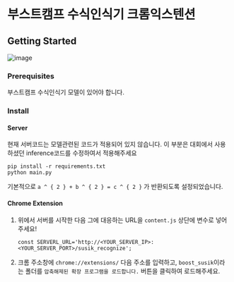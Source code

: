# 부스트캠프 수식인식기 크롬익스텐션

## Getting Started
![image](demo.gif)
### Prerequisites
부스트캠프 수식인식기 모델이 있어야 합니다.
### Install

#### Server
현재 서버코드는 모델관련된 코드가 적용되어 있지 않습니다. 이 부분은 대회에서 사용하셨던 inference코드를 수정하여서 적용해주세요
```
pip install -r requirements.txt
python main.py
```

기본적으로 `a ^ { 2 } + b ^ { 2 } = c ^ { 2 }` 가 반환되도록 설정되었습니다.

#### Chrome Extension
1. 위에서 서버를 시작한 다음 그에 대응하는 URL을 `content.js` 상단에 변수로 넣어주세요!
    ```
    const SERVERL_URL='http://<YOUR_SERVER_IP>:<YOUR_SERVER_PORT>/susik_recognize';
    ```
2.  크롬 주소창에 `chrome://extensions/` 다음 주소를 입력하고, `boost_susik`이라는 폴더를 `압축해제된 확장 프로그램을 로드합니다.` 버튼을 클릭하여 로드해주세요.



